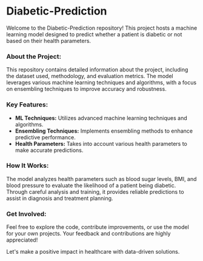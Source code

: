 # Diabetic-Prediction

Welcome to the Diabetic-Prediction repository! This project hosts a machine learning model designed to predict whether a patient is diabetic or not based on their health parameters.

### About the Project:
This repository contains detailed information about the project, including the dataset used, methodology, and evaluation metrics. The model leverages various machine learning techniques and algorithms, with a focus on ensembling techniques to improve accuracy and robustness.

### Key Features:
- **ML Techniques:** Utilizes advanced machine learning techniques and algorithms.
- **Ensembling Techniques:** Implements ensembling methods to enhance predictive performance.
- **Health Parameters:** Takes into account various health parameters to make accurate predictions.

### How It Works:
The model analyzes health parameters such as blood sugar levels, BMI, and blood pressure to evaluate the likelihood of a patient being diabetic. Through careful analysis and training, it provides reliable predictions to assist in diagnosis and treatment planning.

### Get Involved:
Feel free to explore the code, contribute improvements, or use the model for your own projects. Your feedback and contributions are highly appreciated!

Let's make a positive impact in healthcare with data-driven solutions.

